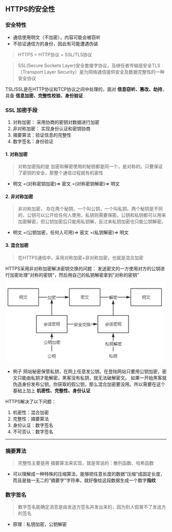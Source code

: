 ## HTTPS的安全性
### 安全特性
- 通信使用明文（不加密），内容可能会被窃听
- 不验证通信方的身份，因此有可能遭遇伪装

> HTTPS = HTTP协议 + SSL/TLS协议

> SSL(Secure Sockets Layer)安全套接字协议，及继任者传输层安全TLS（Transport Layer Security）是为网络通信提供安全及数据完整性的一种安全协议

TSL/SSL是在HTTP协议和TCP协议之间中处理的，面对 **信息窃听、篡改、劫持**， 具备 **信息加密、完整性校验、身份验证**


### SSL 加密手段
1. 对称加密： 采用协商的密钥对数据进行加密
2. 非对称加密： 实现身份认证和密钥协商
3. 摘要算法：验证信息的完整性
4. 数字签名：身份验证

#### 1. 对称加密
> 对称加密指的是 加密和解密使用的秘钥都是同一个，是对称的。只要保证了密钥的安全，那整个通信过程就有机密性

- 明文 =(对称密钥加密)=> 密文 =(对称密钥解密)=> 明文

#### 2. 非对称加密
> 非对称加密， 存在两个秘钥，一个叫公钥，一个叫私钥。两个秘钥是不同的，公钥可以公开给任何人使用，私钥则需要保密。公钥和私钥都可以用来加密解密，但公钥加密后只能用私钥解，反过来私钥加密也只能公钥解密。

- 明文 =(公钥加密，任何人可用)=> 密文 =(私钥解密)=> 明文

#### 3. 混合加密
> 在HTTPS通信中，采用对称加密+非对称加密，也就是混合加密

HTTPS采用非对称加密解决密钥交换的问题：
发送密文的一方使用对方的公钥进行加密处理"对称的密钥"，然后用自己的私钥解密拿到"对称的密钥"

![图片](../../../public/http10.png)

- 例子
网站秘密保管私钥，在网上任意发公钥，在登陆网站只要用公钥加密，密文只能由私钥才能解密，黑客没有私钥，就无法破解密文。
如果一开始黑客就伪造身份发布公钥，你获取的假公钥，那么混合加密要没用。所以需要在这个基础上加上 **机密性、完整性、身份认证**

HTTPS解决了以下问题：
1. 机密性：混合加密
2. 完整性：摘要算法
3. 身份认证：数字签名
4. 不可否认：数字签名
---


### 摘要算法
> 完整性主要是用 摘要算法来实现，就是常说的：散列函数、哈希函数

- 可以理解成一种特殊的压缩算法，能够把任意长度的数据“压缩”成固定长度，而且是独一无二的“摘要字”字符串，就好像给这段数据生成一个数字**指纹**

### 数字签名
> 数字签名能确定消息是由发送方签名并发出来的，因为别人假冒不了发送方的签名
- 原理：私钥加密，公钥解密

